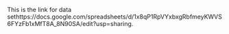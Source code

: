 This is the link for data sethttps://docs.google.com/spreadsheets/d/1x8qP1RpVYxbxgRbfmeyKWVS6FYzFb1xMfT8A_8N90SA/edit?usp=sharing.

